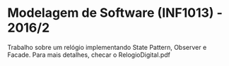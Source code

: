 # Modelagem de Software (INF1013) - 2016/2

Trabalho sobre um relógio implementando State Pattern, Observer e Facade. Para mais detalhes, checar o RelogioDigital.pdf

